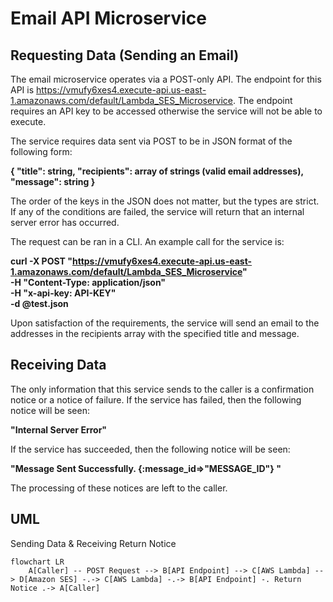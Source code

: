 # Email API Microservice

## Requesting Data (Sending an Email)

The email microservice operates via a POST-only API. The endpoint for this API is https://vmufy6xes4.execute-api.us-east-1.amazonaws.com/default/Lambda_SES_Microservice. The endpoint requires an API key to be accessed otherwise the service will not be able to execute.

The service requires data sent via POST to be in JSON format of the following form:


**{
"title":  string,
"recipients": array of strings (valid email addresses),
"message": string
}**

The order of the keys in the JSON does not matter, but the types are strict. If any of the conditions are failed, the service will return that an internal server error has occurred.

The request can be ran in a CLI. An example call for the service is:

**curl -X POST "https://vmufy6xes4.execute-api.us-east-1.amazonaws.com/default/Lambda_SES_Microservice" \
-H "Content-Type: application/json" \
-H "x-api-key: API-KEY" \
-d @test.json**

Upon satisfaction of the requirements, the service will send an email to the addresses in the recipients array with the specified title and message.

## Receiving Data

The only information that this service sends to the caller is a confirmation notice or a notice of failure. If the service has failed, then the following notice will be seen:

**"Internal Server Error"**

If the service has succeeded, then the following notice will be seen:

**"Message Sent Successfully. {:message_id=>\"MESSAGE_ID"} "**

The processing of these notices are left to the caller.

## UML

Sending Data & Receiving Return Notice
```mermaid
flowchart LR
    A[Caller] -- POST Request --> B[API Endpoint] --> C[AWS Lambda] --> D[Amazon SES] -.-> C[AWS Lambda] -.-> B[API Endpoint] -. Return Notice .-> A[Caller]
